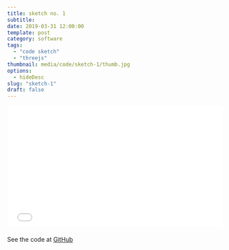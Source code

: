 ```yaml
---
title: sketch no. 1
subtitle:
date: 2019-03-31 12:00:00
template: post
category: software
tags:
  - "code sketch"
  - "threejs"
thumbnail: media/code/sketch-1/thumb.jpg
options:
  - hideDesc
slug: "sketch-1"
draft: false
---
```


<style type="text/css">
.resp-container {
  position: relative;
  overflow: hidden;
  padding-top: 56.25%;
  margin-bottom: 20px;
}
.resp-iframe {
    position: absolute;
    top: 0;
    left: 0;
    width: 100%;
    height: 100%;
    border: 0;
}
</style>

<div class="resp-container">
  <iframe id="sketch-1"
      class="resp-iframe"
      title="sketch-1"
      src="/three-1/index.html"
      scrolling="no">
  </iframe>
</div>

See the code at [GitHub](https://github.com/rjsalvadorr/portfolio-v4a/blob/master/static/three-1/js/index.js)
